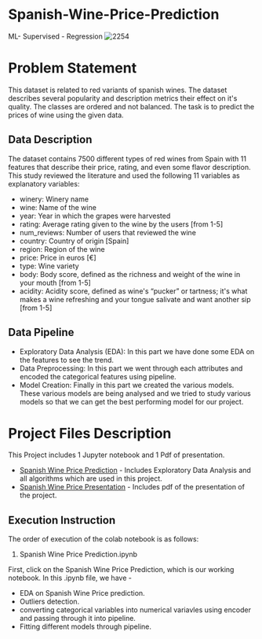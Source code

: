 # Spanish-Wine-Price-Prediction
ML- Supervised - Regression
![2254](https://user-images.githubusercontent.com/83806097/229751925-a665efef-defe-49c9-a575-c45f5142ec10.jpg)
# Problem Statement
This dataset is related to red variants of spanish wines. The dataset describes several popularity and description metrics their effect on it's quality. The classes are ordered and not balanced. The task is to predict the prices of wine using the given data.
## Data Description
The dataset contains 7500 different types of red wines from Spain with 11 features that describe their price, rating, and even some flavor description. This study reviewed the literature and used the following 11 variables as explanatory variables:
- winery: Winery name
- wine: Name of the wine
- year: Year in which the grapes were harvested
- rating: Average rating given to the wine by the users [from 1-5]
- num_reviews: Number of users that reviewed the wine
- country: Country of origin [Spain]
- region: Region of the wine
- price: Price in euros [€]
- type: Wine variety
- body: Body score, defined as the richness and weight of the wine in your mouth [from 1-5]
- acidity: Acidity score, defined as wine's “pucker” or tartness; it's what makes a wine refreshing and your tongue salivate and want another sip [from 1-5]
## Data Pipeline
- Exploratory Data Analysis (EDA): In this part we have done some EDA on the features to see the trend.
- Data Preprocessing: In this part we went through each attributes and encoded the categorical features using pipeline.
- Model Creation: Finally in this part we created the various models. These various models are being analysed and we tried to study various models so that we can get the best performing model for our project.
# Project Files Description
This Project includes 1 Jupyter notebook and 1 Pdf of presentation.
- [Spanish Wine Price Prediction](https://github.com/AnkitaD1998/Spanish-Wine-Price-Prediction/blob/main/Wine%20price%20prediction.ipynb) - Includes Exploratory Data Analysis and all algorithms which are used in this project.
- [Spanish Wine Price Presentation](https://github.com/AnkitaD1998/Spanish-Wine-Price-Prediction/blob/main/Spanish%20Wine%20Price%20Prediction%20Project.pdf) - Includes pdf of the presentation of the project.
## Execution Instruction
The order of execution of the colab notebook is as follows:
1) Spanish Wine Price Prediction.ipynb

First, click on the Spanish Wine Price Prediction, which is our working notebook.
In this .ipynb file, we have -
- EDA on Spanish Wine Price prediction.
- Outliers detection.
- converting categorical variables into numerical variavles using encoder and passing through it into pipeline.
- Fitting different models through pipeline.





